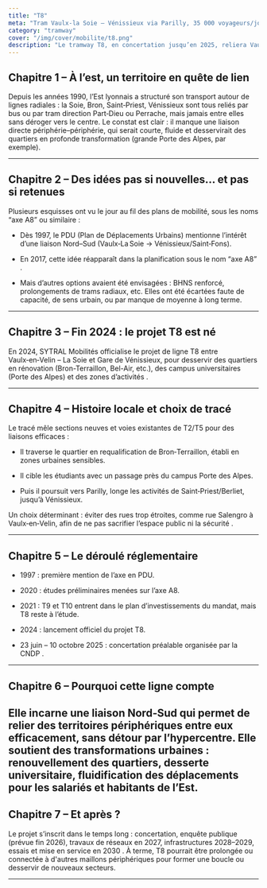 ```yaml
---
title: "T8"
meta: "Tram Vaulx-la Soie – Vénissieux via Parilly, 35 000 voyageurs/jour, mise en service 2032, requalification urbaine de l’Est lyonnais."
category: "tramway"
cover: "/img/cover/mobilite/t8.png"
description: "Le tramway T8, en concertation jusqu’en 2025, reliera Vaulx-en-Velin La Soie à la gare de Vénissieux via Bron-Terraillon, le campus Porte des Alpes et Parilly. Pensé pour relier efficacement des territoires de l’Est lyonnais sans passer par l’hypercentre, il vise 35 000 voyageurs/jour et soutiendra la requalification de plusieurs quartiers. Mise en service envisagée à l’horizon 2032, après concertation, enquête publique et travaux d’infrastructure."
---
```


## Chapitre 1 – À l’est, un territoire en quête de lien

Depuis les années 1990, l’Est lyonnais a structuré son transport autour de lignes radiales : la Soie, Bron, Saint‑Priest, Vénissieux sont tous reliés par bus ou par tram direction Part‑Dieu ou Perrache, mais jamais entre elles sans déroger vers le centre. Le constat est clair : il manque une liaison directe périphérie–périphérie, qui serait courte, fluide et desservirait des quartiers en profonde transformation (grande Porte des Alpes, par exemple).

----------

## Chapitre 2 – Des idées pas si nouvelles... et pas si retenues

Plusieurs esquisses ont vu le jour au fil des plans de mobilité, sous les noms “axe A8” ou similaire :

-   Dès 1997, le PDU (Plan de Déplacements Urbains) mentionne l’intérêt d’une liaison Nord–Sud (Vaulx‑La Soie → Vénissieux/Saint‑Fons).  
      
    
-   En 2017, cette idée réapparaît dans la planification sous le nom “axe A8” .  
      
    
-   Mais d’autres options avaient été envisagées : BHNS renforcé, prolongements de trams radiaux, etc. Elles ont été écartées faute de capacité, de sens urbain, ou par manque de moyenne à long terme.  
      
    

----------

## Chapitre 3 – Fin 2024 : le projet T8 est né

En 2024, SYTRAL Mobilités officialise le projet de ligne T8 entre Vaulx‑en‑Velin – La Soie et Gare de Vénissieux, pour desservir des quartiers en rénovation (Bron-Terraillon, Bel-Air, etc.), des campus universitaires (Porte des Alpes) et des zones d’activités .

----------

## Chapitre 4 – Histoire locale et choix de tracé

Le tracé mêle sections neuves et voies existantes de T2/T5 pour des liaisons efficaces :

-   Il traverse le quartier en requalification de Bron‑Terraillon, établi en zones urbaines sensibles.  
      
    
-   Il cible les étudiants avec un passage près du campus Porte des Alpes.  
      
    
-   Puis il poursuit vers Parilly, longe les activités de Saint‑Priest/Berliet, jusqu’à Vénissieux.  
      
    

Un choix déterminant : éviter des rues trop étroites, comme rue Salengro à Vaulx‑en‑Velin, afin de ne pas sacrifier l’espace public ni la sécurité .

----------

## Chapitre 5 – Le déroulé réglementaire

-   1997 : première mention de l’axe en PDU.  
      
    
-   2020 : études préliminaires menées sur l’axe A8.  
      
    
-   2021 : T9 et T10 entrent dans le plan d’investissements du mandat, mais T8 reste à l’étude.  
      
    
-   2024 : lancement officiel du projet T8.  
      
    
-   23 juin – 10 octobre 2025 : concertation préalable organisée par la CNDP .  
      
    

----------

## Chapitre 6 – Pourquoi cette ligne compte

Elle incarne une liaison Nord‑Sud qui permet de relier des territoires périphériques entre eux efficacement, sans détour par l’hypercentre. Elle soutient des transformations urbaines : renouvellement des quartiers, desserte universitaire, fluidification des déplacements pour les salariés et habitants de l’Est.
----------

## Chapitre 7 – Et après ?

Le projet s’inscrit dans le temps long : concertation, enquête publique (prévue fin 2026), travaux de réseaux en 2027, infrastructures 2028–2029, essais et mise en service en 2030 . À terme, T8 pourrait être prolongée ou connectée à d'autres maillons périphériques pour former une boucle ou desservir de nouveaux secteurs.

---
